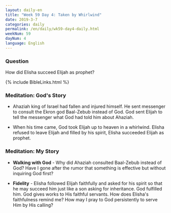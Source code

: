 ```yaml
---
layout: daily-en
title: "Week 59 Day 4: Taken by Whirlwind"
date: 2019-3-7
categories: daily
permalink: /en/daily/wk59-day4-daily.html
weekNum: 59
dayNum: 4
language: English
---
```


### Question     
How did Elisha succeed Elijah as prophet?

{% include BibleLinks.html %} 

### Meditation: God's Story   
+ Ahaziah king of Israel had fallen and injured himself. He sent messenger to consult the Ekron god Baal-Zebub instead of God. God sent Elijah to tell the messenger what God had told him about Ahaziah.

+ When his time came, God took Elijah up to heaven in a whirlwind. Elisha refused to leave Elijah and filled by his spirit, Elisha succeeded Elijah as prophet.

### Meditation: My Story   
+ **Walking with God** - Why did Ahaziah consulted Baal-Zebub instead of God? Have I gone after the rumor that something is effective but without inquiring God first?

+ **Fidelity** - Elisha followed Elijah faithfully and asked for his spirit so that he may succeed him just like a son asking for inheritance. God fulfilled him. God gives works to His faithful servants. How does Elisha's faithfulness remind me? How may I pray to God persistently to serve Him by His calling?
